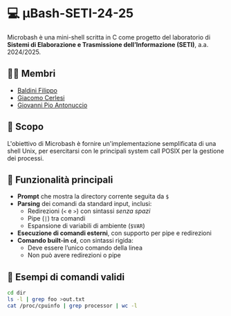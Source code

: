 # 💻 µBash-SETI-24-25

Microbash è una mini-shell scritta in C come progetto del laboratorio di **Sistemi di Elaborazione e Trasmissione dell’Informazione (SETI)**, a.a. 2024/2025.

## 🧑‍💻 Membri

- [Baldini Filippo](mailto:6393212@studenti.unige.it)
- [Giacomo Cerlesi](mailto:6364436@studenti.unige.it)
- [Giovanni Pio Antonuccio](mailto:5603204@studenti.unige.it)

## 🎯 Scopo

L'obiettivo di Microbash è fornire un'implementazione semplificata di una shell Unix, per esercitarsi con le principali system call POSIX per la gestione dei processi.

## 📄 Funzionalità principali

- **Prompt** che mostra la directory corrente seguita da `$`
- **Parsing** dei comandi da standard input, inclusi:
  - Redirezioni (`<` e `>`) con sintassi *senza spazi*
  - Pipe (`|`) tra comandi
  - Espansione di variabili di ambiente (`$VAR`)
- **Esecuzione di comandi esterni**, con supporto per pipe e redirezioni
- **Comando built-in `cd`**, con sintassi rigida:
  - Deve essere l’unico comando della linea
  - Non può avere redirezioni o pipe

## 🧪 Esempi di comandi validi

```bash
cd dir
ls -l | grep foo >out.txt
cat /proc/cpuinfo | grep processor | wc -l
```
